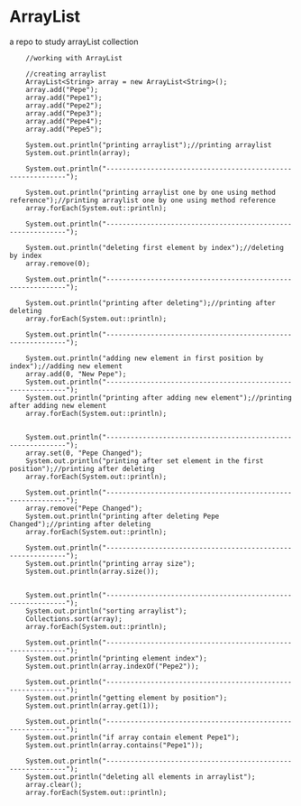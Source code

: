 # ArrayList
a repo to study arrayList collection




		//working with ArrayList
		
		//creating arraylist
		ArrayList<String> array = new ArrayList<String>();
		array.add("Pepe");
		array.add("Pepe1");
		array.add("Pepe2");
		array.add("Pepe3");
		array.add("Pepe4");
		array.add("Pepe5");
		
		System.out.println("printing arraylist");//printing arraylist
		System.out.println(array);
		
		System.out.println("------------------------------------------------------------");
		
		System.out.println("printing arraylist one by one using method reference");//printing arraylist one by one using method reference
		array.forEach(System.out::println);
		
		System.out.println("------------------------------------------------------------");
		
		System.out.println("deleting first element by index");//deleting by index
		array.remove(0);
		
		System.out.println("------------------------------------------------------------");

		System.out.println("printing after deleting");//printing after deleting
		array.forEach(System.out::println);
		
		System.out.println("------------------------------------------------------------");

		System.out.println("adding new element in first position by index");//adding new element
		array.add(0, "New Pepe");
		System.out.println("------------------------------------------------------------");
		System.out.println("printing after adding new element");//printing after adding new element
		array.forEach(System.out::println);
		
		
		System.out.println("------------------------------------------------------------");
		array.set(0, "Pepe Changed");
		System.out.println("printing after set element in the first position");//printing after deleting
		array.forEach(System.out::println);
		
		System.out.println("------------------------------------------------------------");
		array.remove("Pepe Changed");
		System.out.println("printing after deleting Pepe Changed");//printing after deleting
		array.forEach(System.out::println);
		
		System.out.println("------------------------------------------------------------");
		System.out.println("printing array size");
		System.out.println(array.size());
		
		
		System.out.println("------------------------------------------------------------");
		System.out.println("sorting arraylist");
		Collections.sort(array);
		array.forEach(System.out::println);
		
		System.out.println("------------------------------------------------------------");
		System.out.println("printing element index");
		System.out.println(array.indexOf("Pepe2"));
		
		System.out.println("------------------------------------------------------------");
		System.out.println("getting element by position");
		System.out.println(array.get(1));
		
		System.out.println("------------------------------------------------------------");
		System.out.println("if array contain element Pepe1");
		System.out.println(array.contains("Pepe1"));
		
		System.out.println("------------------------------------------------------------");
		System.out.println("deleting all elements in arraylist");
		array.clear();
		array.forEach(System.out::println);
